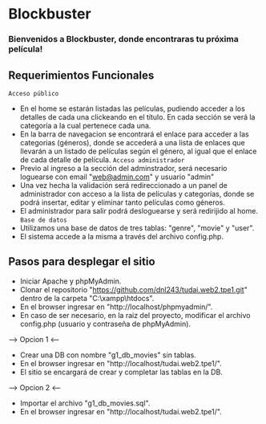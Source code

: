 # Blockbuster

### Bienvenidos a Blockbuster, donde encontraras tu próxima película!

## Requerimientos Funcionales

`Acceso público`
- En el home se estarán listadas las películas, pudiendo acceder a los detalles de cada una clickeando en el título. En cada sección se verá la categoría a la cual pertenece cada una.
- En la barra de navegacion se encontrará el enlace para acceder a las categorias (géneros), donde se accederá a una lista de enlaces que llevarán a un listado de películas según el género, al igual que el enlace de cada detalle de película.
  `Acceso administrador`
- Previo al ingreso a la sección del adminstrador, será necesario loguearse con email "web@admin.com" y usuario "admin"
- Una vez hecha la validación será redireccionado a un panel de administrador con acceso a la lista de películas y categorías, donde se podrá insertar, editar y eliminar tanto películas como géneros.
- El administrador para salir podrá desloguearse y será redirijido al home.
  `Base de datos`
- Utilizamos una base de datos de tres tablas: "genre", "movie" y "user".
- El sistema accede a la misma a través del archivo config.php.

## Pasos para desplegar el sitio

- Iniciar Apache y phpMyAdmin.
- Clonar el repositorio "https://github.com/dnl243/tudai.web2.tpe1.git" dentro de la carpeta "C:\xampp\htdocs\".
- En el browser ingresar en "http://localhost/phpmyadmin/".
- En caso de ser necesario, en la raiz del proyecto, modificar el archivo config.php (usuario y contraseña de phpMyAdmin).

--> Opcion 1 <--

- Crear una DB con nombre "g1_db_movies" sin tablas.
- En el browser ingresar en "http://localhost/tudai.web2.tpe1/".
- El sitio se encargará de crear y completar las tablas en la DB.

--> Opcion 2 <--

- Importar el archivo "g1_db_movies.sql".
- En el browser ingresar en "http://localhost/tudai.web2.tpe1/".
